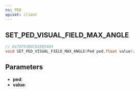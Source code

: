 ```yaml
---
ns: PED
apiset: client
---
```

## SET_PED_VISUAL_FIELD_MAX_ANGLE

```c
// 0x70793BDCA1E854D4
void SET_PED_VISUAL_FIELD_MAX_ANGLE(Ped ped,float value);
```


## Parameters
* **ped**:
* **value**:
